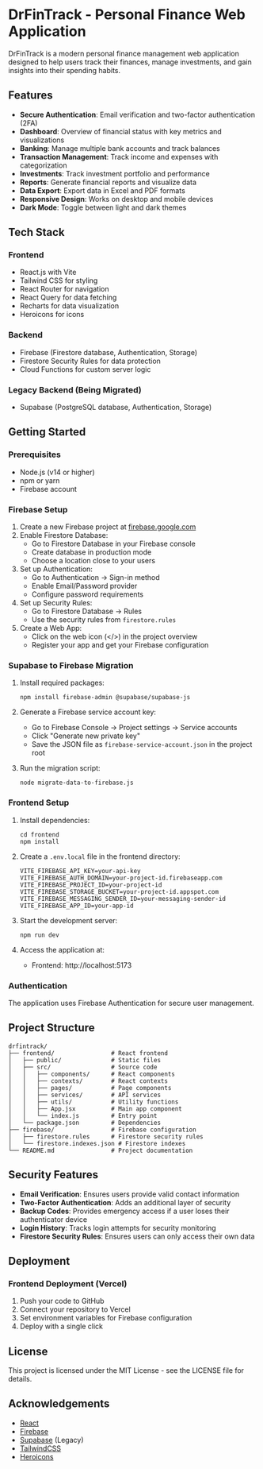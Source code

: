 # DrFinTrack - Personal Finance Web Application

DrFinTrack is a modern personal finance management web application designed to help users track their finances, manage investments, and gain insights into their spending habits.

## Features

- **Secure Authentication**: Email verification and two-factor authentication (2FA)
- **Dashboard**: Overview of financial status with key metrics and visualizations
- **Banking**: Manage multiple bank accounts and track balances
- **Transaction Management**: Track income and expenses with categorization
- **Investments**: Track investment portfolio and performance
- **Reports**: Generate financial reports and visualize data
- **Data Export**: Export data in Excel and PDF formats
- **Responsive Design**: Works on desktop and mobile devices
- **Dark Mode**: Toggle between light and dark themes

## Tech Stack

### Frontend
- React.js with Vite
- Tailwind CSS for styling
- React Router for navigation
- React Query for data fetching
- Recharts for data visualization
- Heroicons for icons

### Backend
- Firebase (Firestore database, Authentication, Storage)
- Firestore Security Rules for data protection
- Cloud Functions for custom server logic

### Legacy Backend (Being Migrated)
- Supabase (PostgreSQL database, Authentication, Storage)

## Getting Started

### Prerequisites
- Node.js (v14 or higher)
- npm or yarn
- Firebase account

### Firebase Setup

1. Create a new Firebase project at [firebase.google.com](https://firebase.google.com)
2. Enable Firestore Database:
   - Go to Firestore Database in your Firebase console
   - Create database in production mode
   - Choose a location close to your users
3. Set up Authentication:
   - Go to Authentication → Sign-in method
   - Enable Email/Password provider
   - Configure password requirements
4. Set up Security Rules:
   - Go to Firestore Database → Rules
   - Use the security rules from `firestore.rules`
5. Create a Web App:
   - Click on the web icon (</>) in the project overview
   - Register your app and get your Firebase configuration

### Supabase to Firebase Migration

1. Install required packages:
   ```
   npm install firebase-admin @supabase/supabase-js
   ```

2. Generate a Firebase service account key:
   - Go to Firebase Console → Project settings → Service accounts
   - Click "Generate new private key"
   - Save the JSON file as `firebase-service-account.json` in the project root

3. Run the migration script:
   ```
   node migrate-data-to-firebase.js
   ```

### Frontend Setup

1. Install dependencies:
   ```
   cd frontend
   npm install
   ```

2. Create a `.env.local` file in the frontend directory:
   ```
   VITE_FIREBASE_API_KEY=your-api-key
   VITE_FIREBASE_AUTH_DOMAIN=your-project-id.firebaseapp.com
   VITE_FIREBASE_PROJECT_ID=your-project-id
   VITE_FIREBASE_STORAGE_BUCKET=your-project-id.appspot.com
   VITE_FIREBASE_MESSAGING_SENDER_ID=your-messaging-sender-id
   VITE_FIREBASE_APP_ID=your-app-id
   ```

3. Start the development server:
   ```
   npm run dev
   ```

4. Access the application at:
   - Frontend: http://localhost:5173

### Authentication
The application uses Firebase Authentication for secure user management.

## Project Structure

```
drfintrack/
├── frontend/                # React frontend
│   ├── public/              # Static files
│   ├── src/                 # Source code
│   │   ├── components/      # React components
│   │   ├── contexts/        # React contexts
│   │   ├── pages/           # Page components
│   │   ├── services/        # API services
│   │   ├── utils/           # Utility functions
│   │   ├── App.jsx          # Main app component
│   │   └── index.js         # Entry point
│   └── package.json         # Dependencies
├── firebase/                # Firebase configuration
│   ├── firestore.rules      # Firestore security rules
│   └── firestore.indexes.json # Firestore indexes
└── README.md                # Project documentation
```

## Security Features

- **Email Verification**: Ensures users provide valid contact information
- **Two-Factor Authentication**: Adds an additional layer of security
- **Backup Codes**: Provides emergency access if a user loses their authenticator device
- **Login History**: Tracks login attempts for security monitoring
- **Firestore Security Rules**: Ensures users can only access their own data

## Deployment

### Frontend Deployment (Vercel)

1. Push your code to GitHub
2. Connect your repository to Vercel
3. Set environment variables for Firebase configuration
4. Deploy with a single click

## License

This project is licensed under the MIT License - see the LICENSE file for details.

## Acknowledgements

- [React](https://reactjs.org/)
- [Firebase](https://firebase.google.com/)
- [Supabase](https://supabase.com/) (Legacy)
- [TailwindCSS](https://tailwindcss.com/)
- [Heroicons](https://heroicons.com/)
